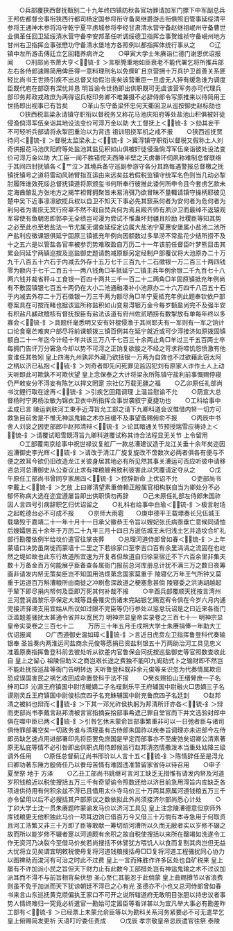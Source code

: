 <!-- { "loadSidebar": true } -->
　　○兵部覆狭西督抚甄别二十九年终四镇防秋各官功罪请加军门摽下中军副总兵王邦佐都督佥事衔狭西行都司杨定国参将衔守备吴继爵游击衔俱照旧管事延绥清平参将王通神木参将冯守乾宁夏平虏城参将李经甘肃清水营守备赵继祖岷州守备曹世业俱革任回卫延绥清水营守备李安邦革任听调绥德卫指挥佥事贺维祯守备岷州地方甘州右卫指挥佥事张懋功守备清水堡地方各照例以都指挥体统行事从之
　　○辽镇中左所游击傅廷立乞回籍养病许之
　　○甲寅大学士朱赓诣仁德门谢恩优诏报闻　　○刑部尚书萧大亨＜锍-釒＞言枢筦重地如臣衰老不能代署乞将所推兵部左右各侍郎速赐简用俾臣得一意料理刑名以免瘝旷且京营拥十万兵护卫首善关系匪轻比尚书王世扬引疾不出总督又给假治丧矣该营重臣一旦虚无人猝有缓急谁为调度臣既代庖在部窃有深忧并恳  明旨谕令世扬即出供职既可无虞该营军务亦可代理兵部印务邦政戎政庶为两得诏兵枢印务卿不难兼摄不必辞侍郎令写原推来以待简用王世扬即出视事已有旨矣
　　○革山东守备梁怀忠何天衢回卫从巡按御史赵标劾也
　　○狭西税监梁永请镇守职衔以督税务又称花马池庆阳府等处盐池山积俱被奸徒侵渔倘淂军伍亲诣其地设法变价可淂万金以助  大工督抚上＜锍-釒＞劾其妄干不可轻听兵部请将永掣回重治以为背违  祖训阻挠军机之戒不报
　　○狭西巡抚贾待问＜锍-釒＞督税太监梁永上＜锍-釒＞冀淂镇守职衔以督税又假称土人刘奇供报花马池庆阳府等处盐池其盐见积如山俱被奸徒侵渔倘淂军伍亲诣彼处设法变价可淂万金以助  大工臣一闻不胜错愕夫西陲半壁之天虏番环伺夙称难制总督联络于其间四封抚镇各＜艹泣＞其境兵备守巡副参游守各分其路每遇警报总督檄之抚镇抚镇号之道将雷动风驰臂指互运由来远矣兹若假税监镇守统军名色则当几动必掣肘履阵谁效死绥总督抚镇道将原颁玺书何所奉行彼推此诿何所申令且今套虏乞款未定海酋酿乱方张地方之揭竿袒臂拥聚皆未易消弭乃欲冒昧不量輙请镇守操柄耶彼见楚中吴下近事凛凛欲揽兵权以自卫不知天下事必先其窾系何者为安何者为危何者为利何者为害庶无冥行府辜不然不戢自焚兵何为焉且殿齐师有夙沙卫而最绰不返辕观军容使有鱼朝恩即郭李无全绩岂可漫为尝试不惟蛊坏封疆且阶励  社稷臣等知其势之必至此也至若盐法一节尤属无谓查延绥定边属大盐池宁夏惠安堡属小盐池二池所产盐利应徵课银俱延宁固原三镇抵充年例向因额数过多旱涝不常盐花少结所捞不及十之五六是以管盐各官率被参罚势难取盈自万历二十一年该前任督臣叶梦熊目击其累会同延宁两镇巡按及巡盐御史题请酌减原额另定经制户部覆议将大池原办二十万九千八百五十六石于内减去外存十五万七千三百九十二石徵银一万二百三十两四钱零为额内于七千二百五十一两八钱角□羊抵延宁二镇主兵年例余银二千九百七十八两六钱并裁省秤斗工食银一百四十两共三千一百二十二两角□羊固原镇抵充年例尚有不敷固镇银七百五十两仍在大小二池通融凑补小池原办二十六万四千八百五十石于内减去外存二十万石徵银一万三千两为额尽角□羊宁夏抵充年例此题奉钦依户部卷案具在可按而睹也据该监所称盐积如山变易淂银万金今每岁额盐尚完不及强半安有积盐凡鹾政稽核有督抚按臣有盐法该道有府州佐贰晒捞有数掣放有单每年终以多寡会＜锍-釒＞具题纤毫悉明又安有奸棍侵渔于其间耶夫有一军则有一军之饷计口论食毫芒难爽户部尽将前课额拨三镇百例其在延宁就近或可少淂接济如原拨固镇额自二十一年迄今计经十年共该三万八千七百三十余两止角□羊过三千五百两士卒每拥门告讦万分窘急今却以势不可淂之正饷复欲朘之不经之苛求将啼饥怨愤激有他变谁任其咎矧  皇上四海九州孰非外藏乃欲括银一万两为自效也不过欲藉此窃太阿之柄以济已私抱＜锍-釒＞刘奇者即先问死罪见监囚犯刘有原家人诈作土人上动  天听即此可欺孰不可欺伏望  皇上念保泰之大计将梁永所陈镇守盐利前事慨赐停寝仍严敕安分不淂妄有陈乞以捍文罔寔  宗社亿万载无疆之福
　　○乙卯原任礼部尚书沈鲤行取在途再＜锍-釒＞引疾乞回籍调理  上温旨慰谕不允
　　○荫宣大总督杨时宁男杨汝敏为锦衣卫衣中所指挥佥事世袭叙宁夏捷功也
　　○工科给事中孟成已言  陵运剥肤河工束手近淂旨允工部之请下九卿科道会议惟借内帑一切方可救急目前舍是不惟无神运鬼输之术亦且缓不及事望蚤赐俯俞不报
　　○丙辰中书舍人刘衮之因吏部郎中赵邦清辩＜锍-釒＞论其暗通关节预授瑞雪应祷诗上＜锍-釒＞请覆试昭雪既淂旨九卿科道覆试称其诗合法程显无关节  上令留用
　　○工部覆南京给事中祝世禄议复舡厂一款总漕建议造于龙江关垂十余年矣迩因巡漕御史李光辉＜锍-釒＞请改于清江厂旋复旋改不啻数次必两者俱各有便与不便之故耳今欲仍旧改造龙江关彼身居其地必有所见然其事关漕运可否应听彼中请移咨总河总漕御史从公查议止求有禆粮艘弗致利彼害此以凭覆请定夺从之
　　○戊午原任工部尚书曾同亨家居四＜锍-釒＞控辞新命  上优诏不允
　　○吏部尚书李戴上＜锍-釒＞乞放  上曰卿清望素重倚赖正殷属官相构朕自当为卿处分不必郁怀称病大选在迩宜遵屡旨即出供职慎勿再辞
　　○己未原任礼部左侍郎朱国祚因人言四号引病辞职乞归优诏留之
　　○礼科右给事中白瑜＜锍-釒＞极言射场之起乾德台必不可成不报
　　○京师大雨雹　　○庚申德平王载墂奏长兄伍城王载墩殁于嘉靖二十一年十月十一日承父徽恭王令旨以嫂妃张氏病亟垂亡意候同请恤后嫂孀居五十余年于万历二十九年三月十四日方逝伍城王未归浅土乞并造坟合圹礼部行勘覆依例半给坟价遣官往掌丧葬
　　○总理河道侍郎曾如春＜锍-釒＞上年蒙墙口决势虽南徙而蒙墙十二里之下若徐家口至李吉口百有余里涓涓之流固在也屹然之堤如故也此东行故道所宜速为开复者但故道自归徐至宿迁不下六百余里非集夫数十万备金百万何能展乎臣备查各属衙门报前总河库册总计犹不满三万之数日夜筹画非请发内帑无策矣臣岂不知国用浩烦苐念国家莫重于  陵寝亿万年王气所钟又莫重于运道百万斛漕粮所由南徙之冲刷愈深故道之梗塞愈甚倘  陵寝委之洪涛胡越起于辇下即尽捐内帑何及臣即万死其何补哉不报
　　○辛酉兵部覆顺天抚按言湾州三河豊润昌黎乐亭保定大城等县叠罹灾伤诸未完跕银乞赐宽宥令俱在今岁六月内通完接济驿递支用宜姑从所议如过限不完臣等仍行参处以惩怠玩诏是之曰近来各衙门泛滥题差骚扰太甚通令省并以宽民力
明神宗显皇帝实录卷之三百七十一
明神宗显皇帝实录卷之三百七十二
　　万历三十年五月壬戌朔大学士朱赓捐俸一年助大工优诏报闻
　　○广西道御史温如璋＜锍-釒＞言近日虎贲左卫指挥鲁登科代奏输银奉  圣旨奏内两淮运司盐商余元俊等愿捐已资盐利银五十万两助治河工具见忠义准着原奏指挥鲁登科前去彼处听从钦差内官鲁保会同抚按巡盐御史等官照数查收此自  皇上之留心  祖陵但助义之商岂艰长途之费独不能叩九阍劾式卜之输财即不然岂不能赴抚按巡盐等衙门告明转达  天听鲁登科既非余元俊等亲识忽为代奏情属欺诳恐成误国害民之祸乞收回成命置登科于法不报
　　○癸亥赐铅山王缙膋庶一子名绅司□阝沁源王府镇国中尉恬暖嫡二子名珵剩乐平王府辅国中尉融火□思嫡三子名谟刚灵丘王府镇国中尉俊标庶四子名充鮢辅国中尉充鲁庶四子名廷刲
　　○赵邦清之被紏也辩而＜锍-釒＞下其一邓光祚侯执躬为邦清所讦亦各＜锍-釒＞辩而吏部尚书李戴言赵邦清被言官指摘妄拾部事希遮己罪自堂官而下并文选验封郎中俱在噬中臣已两＜锍-釒＞引咎乞休未蒙俞旨部事繁重非可以一日弛者臣与诸司俱侍罪部署空矣一切政务谁与清理虽有古侍郎朱国祚以疾奉旨调理亦未进部今左侍郎员缺乞速点用进部署印先将臣罢免庶国是早定而部事亦不至废弛矣诏卿公清素著原无私庇等情不必引咎即出供职点用侍郎候旨行赵邦清恣情撒泼本当重处姑降三级调外任用　　○原任总督蓟辽尚书邢玠以人言十五＜锍-釒＞陈情辞任至是淂允曰卿功著东陲方殷倚任乃以餋母苦情有难固违准暂留家省侍以待召用
　　○申子夏至祭  地于  方泽
　　○乙丑工部尚书姚继可言河工缺乏无措惟有请发内帑及河道岁积钱粮近以税使搜括五万三千有奇望谕令照数还给以济目前急用淂旨内库缺乏各项进供待用有何积余兹不淂已且借用太仆寺马价三十万两其原属河道钱粮五万三千亦令留用以后不必搜括其户部原议之数依拟此外尚须接济尔部尚悉心计处
　　○丁卯大学士沈一贯朱赓题昨蒙谕发马价以济河工具见  皇上注念陵漕德意但京师外库钱粮更无他积独此马价一项耳边饷已借百万今又借三十万倘有本寺急用于何取资且河工浩繁又非三十万即了臣等敢献一筹切炤河漕所以久而无敝者实以岁修不辍之故而所以能岁修不辍者寔以河道颇有余积之故自税使搜括以来所在罄竭如洗遂令工作无资河乃决裂今至借马价矣若尚搜括不休譬犹方喂饥人以食而复割其肉岂但无益大忧将立见矣谓宜明敕税使毋复将河道钱粮搜括毋□□复将河道工程骚扰同心协力以图禆助而浚河有可治之时此不过费  皇上一言而殊胜作许多区处也自矿税来  皇上屡有不许加派小民之旨但天下财力止有此数今工部措处岂有神运鬼输之术不过议加派耳而不淂不与前旨相背矣伏想  圣心至仁其能忍于此倘蒙  皇上曲赐撙节以省浪费则虽不免于加派而天下犹谅朝廷不淂已之心有光  圣德亦不小也又总河侍郎曾如春书来言山东巡抚黄克缵偏执王家口不可开之说所辖道府无敢明目张胆以持忠议者事势人情终难归一究竟必祈遣官一勘始可定嚣臣等看详甚以为宜凡举大事必有勘差昨工部有＜锍-釒＞已经票上未蒙允俞臣等以为勘科关系河务紧要必不可无遣早乞  皇上俯赐简发更祈  天语叮咛委任责成
　　○戊辰  孝宗敬皇帝忌辰遣官往祭  泰陵
